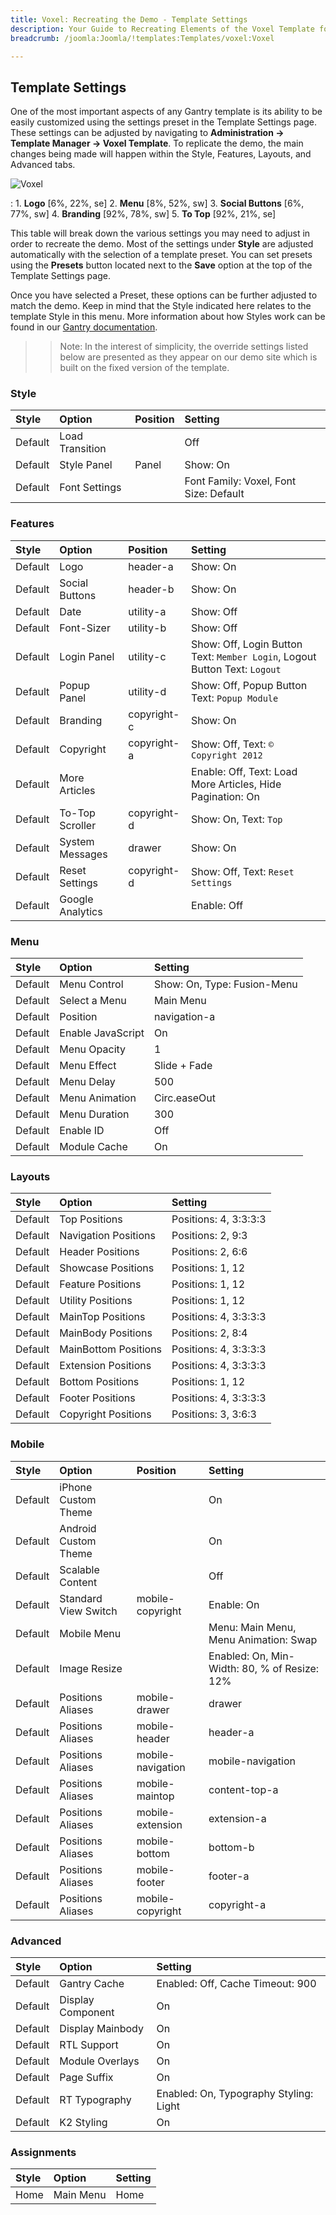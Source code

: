 ```yaml
---
title: Voxel: Recreating the Demo - Template Settings
description: Your Guide to Recreating Elements of the Voxel Template for Joomla
breadcrumb: /joomla:Joomla/!templates:Templates/voxel:Voxel

---
```


Template Settings
-----
One of the most important aspects of any Gantry template is its ability to be easily customized using the settings preset in the Template Settings page. These settings can be adjusted by navigating to **Administration -> Template Manager -> Voxel Template**. To replicate the demo, the main changes being made will happen within the Style, Features, Layouts, and Advanced tabs. 

![Voxel](assets/voxel.jpeg)

:   1. **Logo**  [6%, 22%, se]
    2. **Menu**  [8%, 52%, sw]
    3. **Social Buttons** [6%, 77%, sw]
    4. **Branding** [92%, 78%, sw]
    5. **To Top**  [92%, 21%, se]

This table will break down the various settings you may need to adjust in order to recreate the demo. Most of the settings under **Style** are adjusted automatically with the selection of a template preset. You can set presets using the **Presets** button located next to the **Save** option at the top of the Template Settings page.

Once you have selected a Preset, these options can be further adjusted to match the demo. Keep in mind that the Style indicated here relates to the template Style in this menu. More information about how Styles work can be found in our [Gantry documentation][Style].

>> Note: In the interest of simplicity, the override settings listed below are presented as they appear on our demo site which is built on the fixed version of the template.

### Style
| Style   | Option          | Position | Setting                                |  
| :------ | :-------------- | :------- | :------------------------------------- |  
| Default | Load Transition |          | Off                                    |  
| Default | Style Panel     | Panel    | Show: On                               |  
| Default | Font Settings   |          | Font Family: Voxel, Font Size: Default |  

### Features
| Style   | Option           | Position    | Setting                                                                    |  
| :------ | :--------------- | :---------- | :------------------------------------------------------------------------- |  
| Default | Logo             | header-a    | Show: On                                                                   |  
| Default | Social Buttons   | header-b    | Show: On                                                                   |  
| Default | Date             | utility-a   | Show: Off                                                                  |  
| Default | Font-Sizer       | utility-b   | Show: Off                                                                  |  
| Default | Login Panel      | utility-c   | Show: Off, Login Button Text: `Member Login`, Logout Button Text: `Logout` |  
| Default | Popup Panel      | utility-d   | Show: Off, Popup Button Text: `Popup Module`                               |  
| Default | Branding         | copyright-c | Show: On                                                                   |  
| Default | Copyright        | copyright-a | Show: Off, Text: `© Copyright 2012`                                        |  
| Default | More Articles    |             | Enable: Off, Text: Load More Articles, Hide Pagination: On                 |  
| Default | To-Top Scroller  | copyright-d | Show: On, Text: `Top`                                                      |  
| Default | System Messages  | drawer      | Show: On                                                                   |  
| Default | Reset Settings   | copyright-d | Show: Off, Text: `Reset Settings`                                          |  
| Default | Google Analytics |             | Enable: Off                                                                |  

### Menu
| Style   | Option            | Setting                     |  
| :------ | :---------------- | :-------------------------- |  
| Default | Menu Control      | Show: On, Type: Fusion-Menu |  
| Default | Select a Menu     | Main Menu                   |  
| Default | Position          | navigation-a                |  
| Default | Enable JavaScript | On                          |  
| Default | Menu Opacity      | 1                           |  
| Default | Menu Effect       | Slide + Fade                |  
| Default | Menu Delay        | 500                         |  
| Default | Menu Animation    | Circ.easeOut                |  
| Default | Menu Duration     | 300                         |  
| Default | Enable ID         | Off                         |  
| Default | Module Cache      | On                          | 

### Layouts
| Style   | Option               | Setting               |  
| :------ | :------------------- | :-------------------- |  
| Default | Top Positions        | Positions: 4, 3:3:3:3 |  
| Default | Navigation Positions | Positions: 2, 9:3     |  
| Default | Header Positions     | Positions: 2, 6:6     |  
| Default | Showcase Positions   | Positions: 1, 12      |  
| Default | Feature Positions    | Positions: 1, 12      |  
| Default | Utility Positions    | Positions: 1, 12      |  
| Default | MainTop Positions    | Positions: 4, 3:3:3:3 |  
| Default | MainBody Positions   | Positions: 2, 8:4     |  
| Default | MainBottom Positions | Positions: 4, 3:3:3:3 |  
| Default | Extension Positions  | Positions: 4, 3:3:3:3 |  
| Default | Bottom Positions     | Positions: 1, 12      |  
| Default | Footer Positions     | Positions: 4, 3:3:3:3 |  
| Default | Copyright Positions  | Positions: 3, 3:6:3   |  

### Mobile
| Style   | Option               | Position          | Setting                                      |  
| :------ | :------------------- | :---------------- | :------------------------------------------- |  
| Default | iPhone Custom Theme  |                   | On                                           |  
| Default | Android Custom Theme |                   | On                                           |  
| Default | Scalable Content     |                   | Off                                          |  
| Default | Standard View Switch | mobile-copyright  | Enable: On                                   |  
| Default | Mobile Menu          |                   | Menu: Main Menu, Menu Animation: Swap        |  
| Default | Image Resize         |                   | Enabled: On, Min-Width: 80, % of Resize: 12% |  
| Default | Positions Aliases    | mobile-drawer     | drawer                                       |  
| Default | Positions Aliases    | mobile-header     | header-a                                     |  
| Default | Positions Aliases    | mobile-navigation | mobile-navigation                            |  
| Default | Positions Aliases    | mobile-maintop    | content-top-a                                |  
| Default | Positions Aliases    | mobile-extension  | extension-a                                  |  
| Default | Positions Aliases    | mobile-bottom     | bottom-b                                     |  
| Default | Positions Aliases    | mobile-footer     | footer-a                                     |  
| Default | Positions Aliases    | mobile-copyright  | copyright-a                                  |  

### Advanced
| Style   | Option            | Setting                                                         |  
| :------ | :---------------- | :-------------------------------------------------------------- |  
| Default | Gantry Cache      | Enabled: Off, Cache Timeout: 900                                |  
| Default | Display Component | On                                                              |  
| Default | Display Mainbody  | On                                                              |  
| Default | RTL Support       | On                                                              |  
| Default | Module Overlays   | On                                                              |  
| Default | Page Suffix       | On                                                              |  
| Default | RT Typography     | Enabled: On, Typography Styling: Light                          |  
| Default | K2 Styling        | On                                                              |  

### Assignments
| Style | Option    | Setting |  
| :---- | :-------- | :------ |  
| Home  | Main Menu | Home    |  

[demo25]: assets/Voxel.jpg
[menu]: ../../start/menu.md
[Style]: http://docs.gantry.org/gantry4/configure